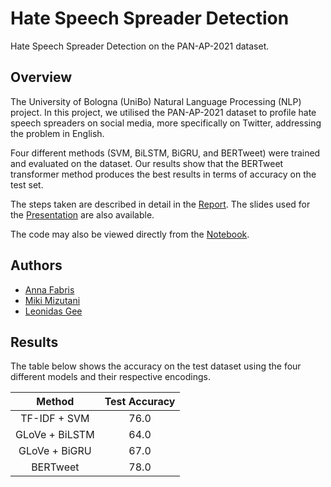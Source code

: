 # Hate Speech Spreader Detection
Hate Speech Spreader Detection on the PAN-AP-2021 dataset.

## Overview
The University of Bologna (UniBo) Natural Language Processing (NLP) project. In this project, we utilised the PAN-AP-2021 dataset to profile hate speech spreaders on social media, more specifically on Twitter, addressing the problem in English. 

Four different methods (SVM, BiLSTM, BiGRU, and BERTweet) were trained and evaluated on the dataset. Our results show that the BERTweet transformer method produces the best results in terms of accuracy on the test set.  

The steps taken are described in detail in the [Report](https://github.com/annafabris/Hate-Speech-Spreader-Detection/blob/main/NLP_Project.pdf). The slides used for the [Presentation](https://github.com/annafabris/Hate-Speech-Spreader-Detection/blob/main/Presentation.pdf) are also available.

The code may also be viewed directly from the [Notebook](https://github.com/annafabris/Hate-Speech-Spreader-Detection/blob/main/main.ipynb).

## Authors
- [Anna Fabris](https://github.com/annafabris)
- [Miki Mizutani](https://github.com/mikimizutani)
- [Leonidas Gee](https://github.com/LeonidasY)

## Results
The table below shows the accuracy on the test dataset using the four different models and their respective encodings.

|     Method     | Test Accuracy |
|:--------------:|:-------------:|
| TF-IDF + SVM   |          76.0 |
| GLoVe + BiLSTM |          64.0 |
| GLoVe + BiGRU  |          67.0 |
| BERTweet       |          78.0 |
